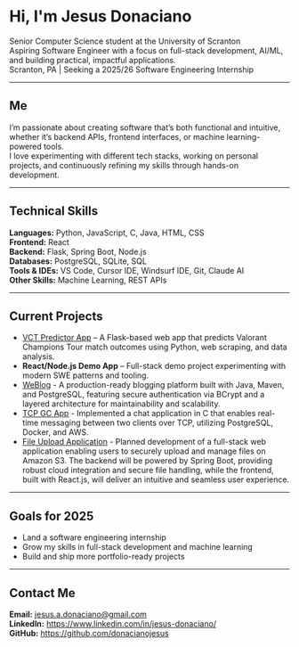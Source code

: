 # Hi, I'm Jesus Donaciano
Senior Computer Science student at the University of Scranton  
Aspiring Software Engineer with a focus on full-stack development, AI/ML, and building practical, impactful applications.  
Scranton, PA | Seeking a 2025/26 Software Engineering Internship  

---

## Me
I’m passionate about creating software that’s both functional and intuitive, whether it’s backend APIs, frontend interfaces, or machine learning-powered tools.  
I love experimenting with different tech stacks, working on personal projects, and continuously refining my skills through hands-on development.  

---

## Technical Skills
**Languages:** Python, JavaScript, C, Java, HTML, CSS  
**Frontend:** React  
**Backend:** Flask, Spring Boot, Node.js  
**Databases:** PostgreSQL, SQLite, SQL  
**Tools & IDEs:** VS Code, Cursor IDE, Windsurf IDE, Git, Claude AI  
**Other Skills:** Machine Learning, REST APIs  

---

## Current Projects

- [VCT Predictor App](https://github.com/donacianojesus/VCTPredictorAPP) – A Flask-based web app that predicts Valorant Champions Tour match outcomes using Python, web scraping, and data analysis.  
- **React/Node.js Demo App** – Full-stack demo project experimenting with modern SWE patterns and tooling.  
- [WeBlog](https://github.com/donacianojesus/WeBlog) - A production-ready blogging platform built with Java, Maven, and PostgreSQL, featuring secure authentication via BCrypt and a layered architecture for maintainability and scalability.
- [TCP GC App](https://github.com/donacianojesus/client_server_gc) - Implemented a chat application in C that enables real-time messaging between two clients over TCP, utilizing PostgreSQL, Docker, and AWS.
- [File Upload Application](https://github.com/donacianojesus/File-Upload-Application) - Planned development of a full-stack web application enabling users to securely upload and manage files on Amazon S3. The backend will be powered by Spring Boot, providing robust cloud integration and secure file handling, while the frontend, built with React.js, will deliver an intuitive and seamless user experience.
---

## Goals for 2025
- Land a software engineering internship  
- Grow my skills in full-stack development and machine learning  
- Build and ship more portfolio-ready projects  

---

## Contact Me
**Email:** jesus.a.donaciano@gmail.com  
**LinkedIn:** https://www.linkedin.com/in/jesus-donaciano/   
**GitHub:** https://github.com/donacianojesus
